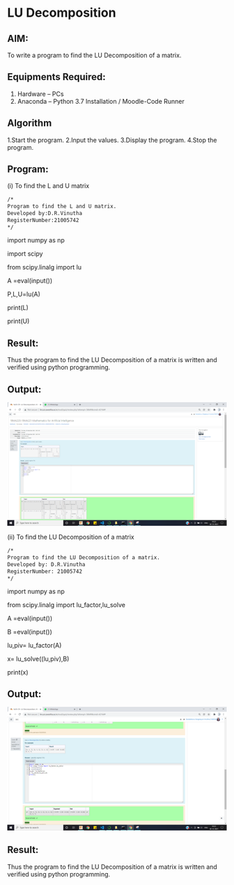 # LU Decomposition 

## AIM:
To write a program to find the LU Decomposition of a matrix.

## Equipments Required:
1. Hardware – PCs
2. Anaconda – Python 3.7 Installation / Moodle-Code Runner

## Algorithm
1.Start the program.
2.Input the values. 
3.Display the program. 
4.Stop the program. 

## Program:
(i) To find the L and U matrix
```
/*
Program to find the L and U matrix.
Developed by:D.R.Vinutha 
RegisterNumber:21005742
*/

```
import numpy as np

import scipy

from scipy.linalg import lu

A =eval(input())

P,L,U=lu(A)

print(L)

print(U)

## Result:
Thus the program to find the LU Decomposition of a matrix is written and verified using python programming.


## Output:
![lu decomposition](https://github.com/VINUTHNA-2004/LU-Decomposition/blob/main/Screenshot%20(41).png?raw=true)


(ii) To find the LU Decomposition of a matrix
```
/*
Program to find the LU Decomposition of a matrix.
Developed by: D.R.Vinutha
RegisterNumber: 21005742
*/

```
import numpy as np

from scipy.linalg import lu_factor,lu_solve

A =eval(input())

B =eval(input())

lu,piv= lu_factor(A)

x= lu_solve((lu,piv),B)

print(x)

## Output:
![lu decomposition](https://github.com/VINUTHNA-2004/LU-Decomposition/blob/main/Screenshot%20(42).png?raw=true)


## Result:
Thus the program to find the LU Decomposition of a matrix is written and verified using python programming.

